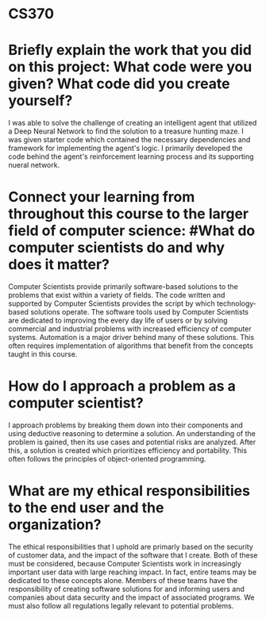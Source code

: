 # CS370

# Briefly explain the work that you did on this project: What code were you given? What code did you create yourself? 

I was able to solve the challenge of creating an intelligent agent that utilized a Deep Neural Network to find the solution to a treasure hunting maze. I was given starter code which contained the necessary dependencies and framework for implementing the agent's logic. I primarily developed the code behind the agent's reinforcement learning process and its supporting nueral network. 

# Connect your learning from throughout this course to the larger field of computer science: #What do computer scientists do and why does it matter? 

Computer Scientists provide primarily software-based solutions to the problems that exist within a variety of fields. The code written and supported by Computer Scientists provides the script by which technology-based solutions operate. The software tools used by Computer Scientists are dedicated to improving the every day life of users or by solving commercial and industrial problems with increased efficiency of computer systems. Automation is a major driver behind many of these solutions. This often requires implementation of algorithms that benefit from the concepts taught in this course.

# How do I approach a problem as a computer scientist? 

I approach problems by breaking them down into their components and using deductive reasoning to determine a solution. An understanding of the problem is gained, then its use cases and potential risks are analyzed. After this, a solution is created which prioritizes efficiency and portability. This often follows the principles of object-oriented programming. 

# What are my ethical responsibilities to the end user and the organization? 

The ethical responsibilities that I uphold are primarly based on the security of customer data, and the impact of the software that I create. Both of these must be considered, because Computer Scientists work in increasingly important user data with large reaching impact. In fact, entire teams may be dedicated to these concepts alone. Members of these teams have the responsibility of creating software solutions for and informing users and companies about data security and the impact of associated programs. We must also follow all regulations legally relevant to potential problems. 

